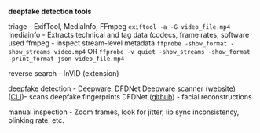 **deepfake detection tools**

triage - ExifTool, MediaInfo, FFmpeg
	`exiftool -a -G video_file.mp4`
	mediainfo - Extracts technical and tag data (codecs, frame rates, software used
	ffmpeg - inspect stream-level metadata
	`ffprobe -show_format -show_streams video.mp4`
	OR
	`ffprobe -v quiet -show_streams -show_format -print_format json video_file.mp4`
		
reverse search - InVID (extension)

deepfake detection - Deepware, DFDNet
	Deepware scanner ([website](https://scanner.deepware.ai/))  ([CLI](https://github.com/Hook35/deepfake-scanner))-   scans deepfake fingerprints
	DFDNet ([github](https://github.com/csxmli2016/DFDNet)) - facial reconstructions

manual inspection - Zoom frames, look for jitter, lip sync inconsistency, blinking rate, etc.